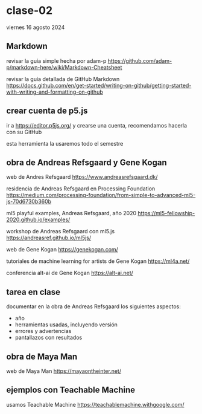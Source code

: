 # clase-02

viernes 16 agosto 2024

## Markdown

revisar la guía simple hecha por adam-p <https://github.com/adam-p/markdown-here/wiki/Markdown-Cheatsheet>

revisar la guía detallada de GitHub Markdown <https://docs.github.com/en/get-started/writing-on-github/getting-started-with-writing-and-formatting-on-github>

## crear cuenta de p5.js

ir a <https://editor.p5js.org/> y crearse una cuenta, recomendamos hacerla con su GitHub

esta herramienta la usaremos todo el semestre

## obra de Andreas Refsgaard y Gene Kogan

web de Andres Refsgaard <https://www.andreasrefsgaard.dk/>

residencia de Andreas Refsgaard en Processing Foundation <https://medium.com/processing-foundation/from-simple-to-advanced-ml5-js-70d6730b360b>

ml5 playful examples, Andreas Refsgaard, año 2020 <https://ml5-fellowship-2020.github.io/examples/>

workshop de Andreas Refsgaard con ml5.js <https://andreasref.github.io/ml5js/>

web de Gene Kogan <https://genekogan.com/>

tutoriales de machine learning for artists de Gene Kogan <https://ml4a.net/>

conferencia alt-ai de Gene Kogan <https://alt-ai.net/>

## tarea en clase

documentar en la obra de Andreas Refsgaard los siguientes aspectos:

- año
- herramientas usadas, incluyendo versión
- errores y advertencias
- pantallazos con resultados

## obra de Maya Man

web de Maya Man <https://mayaontheinter.net/>

## ejemplos con Teachable Machine

usamos Teachable Machine <https://teachablemachine.withgoogle.com/>
